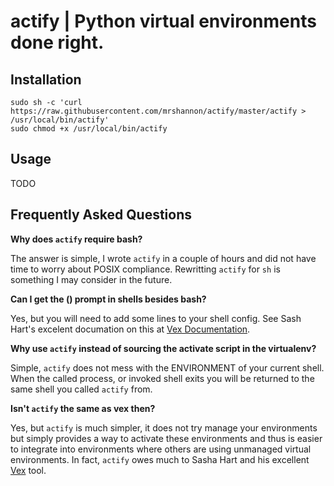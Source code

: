 actify | Python virtual environments done right.
================================================


Installation
------------

```
sudo sh -c 'curl https://raw.githubusercontent.com/mrshannon/actify/master/actify > /usr/local/bin/actify'
sudo chmod +x /usr/local/bin/actify
```

Usage
-----

TODO


Frequently Asked Questions
--------------------------

**Why does `actify` require bash?**

The answer is simple, I wrote `actify` in a couple of hours and did not have
time to worry about POSIX compliance.  Rewritting `actify` for `sh` is
something I may consider in the future.

**Can I get the (<environment>) prompt in shells besides bash?**

Yes, but you will need to add some lines to your shell config.  See Sash Hart's
excelent documation on this at
[Vex Documentation](https://github.com/sashahart/vex#shell-prompts).

**Why use `actify` instead of sourcing the activate script in the virtualenv?**

Simple, `actify` does not mess with the ENVIRONMENT of your current shell.
When the called process, or invoked shell exits you will be returned to the
same shell you called `actify` from.

**Isn't `actify` the same as vex then?**

Yes, but `actify` is much simpler, it does not try manage your environments but
simply provides a way to activate these environments and thus is easier to
integrate into environments where others are using unmanaged virtual
environments.  In fact, `actify` owes much to Sasha Hart and his excellent
[Vex](https://github.com/sashahart/vex) tool.
